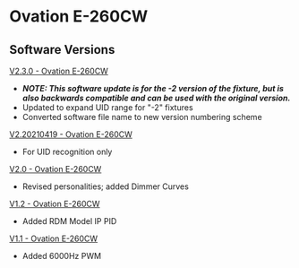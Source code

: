 # Ovation E-260CW

## Software Versions

[V2.3.0 - Ovation E-260CW](https://github.com/Chauvet-Pro/OVATIONE260CW/blob/24223f8050af873aa24da0ffba458b71cab29b9e/firmware/V2.3.0.zip)
- ***NOTE: This software update is for the -2 version of the fixture, but is also backwards compatible and can be used with the original version.***
- Updated to expand UID range for "-2" fixtures
- Converted software file name to new version numbering scheme

[V2.20210419 - Ovation E-260CW](https://github.com/Chauvet-Pro/OVATIONE260CW/blob/18c6d388aaae4356522843d591015b67c289dc0c/firmware/V2.20210419.zip)
- For UID recognition only

[V2.0 - Ovation E-260CW](https://github.com/Chauvet-Pro/OVATIONE260CW/blob/18c6d388aaae4356522843d591015b67c289dc0c/firmware/V2.0.zip)
- Revised personalities; added Dimmer Curves

[V1.2 - Ovation E-260CW](https://github.com/Chauvet-Pro/OVATIONE260CW/blob/18c6d388aaae4356522843d591015b67c289dc0c/firmware/V1.2.zip)
- Added RDM Model IP PID

[V1.1 - Ovation E-260CW](https://github.com/Chauvet-Pro/OVATIONE260CW/blob/18c6d388aaae4356522843d591015b67c289dc0c/firmware/V1.1.zip)
- Added 6000Hz PWM
